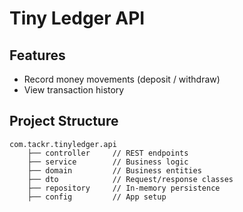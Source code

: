 # Tiny Ledger API

## Features
* Record money movements (deposit / withdraw)
* View transaction history

## Project Structure
```
com.tackr.tinyledger.api
    ├── controller     // REST endpoints
    ├── service        // Business logic
    ├── domain         // Business entities
    ├── dto            // Request/response classes
    ├── repository     // In-memory persistence
    ├── config         // App setup
```

